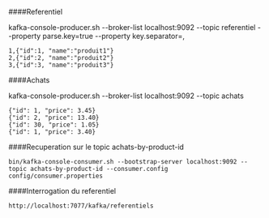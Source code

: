 ####Referentiel

kafka-console-producer.sh --broker-list localhost:9092 --topic referentiel --property parse.key=true --property key.separator=,

```
1,{"id":1, "name":"produit1"}
2,{"id":2, "name":"produit2"}
3,{"id":3, "name":"produit3"}
```

####Achats

kafka-console-producer.sh --broker-list localhost:9092 --topic achats

```
{"id": 1, "price": 3.45}
{"id": 2, "price": 13.40}
{"id": 30, "price": 1.05}
{"id": 1, "price": 3.40}
```

####Recuperation sur le topic achats-by-product-id

```
bin/kafka-console-consumer.sh --bootstrap-server localhost:9092 --topic achats-by-product-id --consumer.config config/consumer.properties
```

####Interrogation du referentiel

```
http://localhost:7077/kafka/referentiels
```
